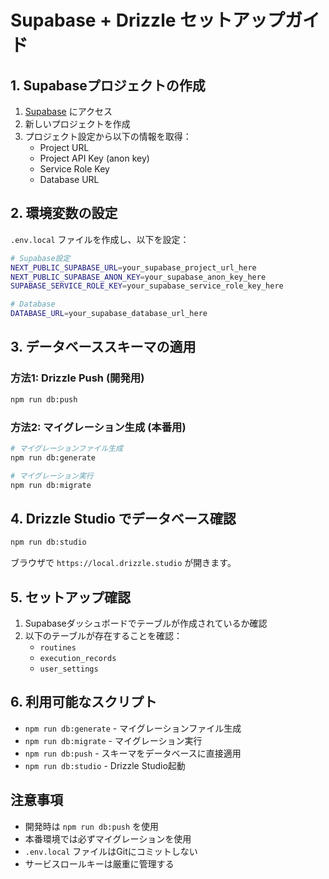 # Supabase + Drizzle セットアップガイド

## 1. Supabaseプロジェクトの作成

1. [Supabase](https://supabase.com) にアクセス
2. 新しいプロジェクトを作成
3. プロジェクト設定から以下の情報を取得：
   - Project URL
   - Project API Key (anon key)
   - Service Role Key
   - Database URL

## 2. 環境変数の設定

`.env.local` ファイルを作成し、以下を設定：

```bash
# Supabase設定
NEXT_PUBLIC_SUPABASE_URL=your_supabase_project_url_here
NEXT_PUBLIC_SUPABASE_ANON_KEY=your_supabase_anon_key_here
SUPABASE_SERVICE_ROLE_KEY=your_supabase_service_role_key_here

# Database
DATABASE_URL=your_supabase_database_url_here
```

## 3. データベーススキーマの適用

### 方法1: Drizzle Push (開発用)

```bash
npm run db:push
```

### 方法2: マイグレーション生成 (本番用)

```bash
# マイグレーションファイル生成
npm run db:generate

# マイグレーション実行
npm run db:migrate
```

## 4. Drizzle Studio でデータベース確認

```bash
npm run db:studio
```

ブラウザで `https://local.drizzle.studio` が開きます。

## 5. セットアップ確認

1. Supabaseダッシュボードでテーブルが作成されているか確認
2. 以下のテーブルが存在することを確認：
   - `routines`
   - `execution_records`
   - `user_settings`

## 6. 利用可能なスクリプト

- `npm run db:generate` - マイグレーションファイル生成
- `npm run db:migrate` - マイグレーション実行
- `npm run db:push` - スキーマをデータベースに直接適用
- `npm run db:studio` - Drizzle Studio起動

## 注意事項

- 開発時は `npm run db:push` を使用
- 本番環境では必ずマイグレーションを使用
- `.env.local` ファイルはGitにコミットしない
- サービスロールキーは厳重に管理する
